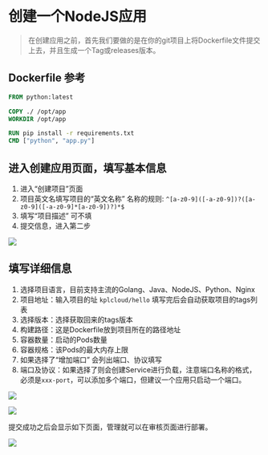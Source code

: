 # 创建一个NodeJS应用

> 在创建应用之前，首先我们要做的是在你的git项目上将Dockerfile文件提交上去，并且生成一个Tag或releases版本。

## Dockerfile 参考

```dockerfile
FROM python:latest

COPY ./ /opt/app
WORKDIR /opt/app

RUN pip install -r requirements.txt
CMD ["python", "app.py"]

```

## 进入创建应用页面，填写基本信息

1. 进入“创建项目”页面
2. 项目英文名填写项目的“英文名称” 名称的规则: `^[a-z0-9]([-a-z0-9])?([a-z0-9]([-a-z0-9]*[a-z0-9])?)*$`
3. 填写“项目描述” 可不填
4. 提交信息，进入第二步

![](http://source.qiniu.cnd.nsini.com/images/2019/08/6c/1d/1b/20190801-63ecd24bd0d2be4f16599f271d46c492.jpeg?imageView2/2/w/1280/interlace/0/q/80)

## 填写详细信息

1. 选择项目语言，目前支持主流的Golang、Java、NodeJS、Python、Nginx
2. 项目地址：输入项目的址 `kplcloud/hello` 填写完后会自动获取项目的tags列表
3. 选择版本：选择获取回来的tags版本
4. 构建路径：这是Dockerfile放到项目所在的路径地址
5. 容器数量：启动的Pods数量
6. 容器规格：该Pods的最大内存上限
7. 如果选择了“增加端口” 会列出端口、协议填写
8. 端口及协议：如果选择了则会创建Service进行负载，注意端口名称的格式，必须是`xxx-port`，可以添加多个端口，但建议一个应用只启动一个端口。

![](http://source.qiniu.cnd.nsini.com/images/2019/08/43/19/fa/20190805-7e77d97823e1a3a3fe2d5d44194437f8.jpeg?imageView2/2/w/1280/interlace/0/q/80)

![](http://source.qiniu.cnd.nsini.com/images/2019/08/72/ee/ca/20190801-04373694ed64af40c9cdafa9ee372b75.jpeg?imageView2/2/w/1280/interlace/0/q/80)

提交成功之后会显示如下页面，管理就可以在审核页面进行部署。

![](http://source.qiniu.cnd.nsini.com/images/2019/08/63/d9/1e/20190801-559cc5e18caee1381f6a7d4cd90637be.jpeg?imageView2/2/w/1280/interlace/0/q/80)

